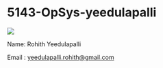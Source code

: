 # 5143-OpSys-yeedulapalli


![](http://i63.tinypic.com/1zf2czp.jpg)



Name:  Rohith Yeedulapalli

Email : yeedulapalli.rohith@gmail.com
